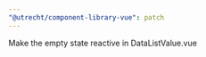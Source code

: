 ```yaml
---
"@utrecht/component-library-vue": patch
---
```


Make the empty state reactive in DataListValue.vue
